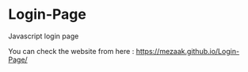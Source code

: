 # Login-Page
Javascript login page

You can check the website from here : 
https://mezaak.github.io/Login-Page/
